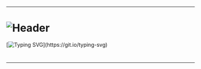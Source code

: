 ___
#
# ![Header](https://user-images.githubusercontent.com/116753493/199011494-f7544ecf-a495-4e78-a054-002712971f77.gif)

[![Typing SVG](https://readme-typing-svg.herokuapp.com?color=%2336BCF7&lines=Welcome+to+my+system!)](https://git.io/typing-svg)
# 
___



